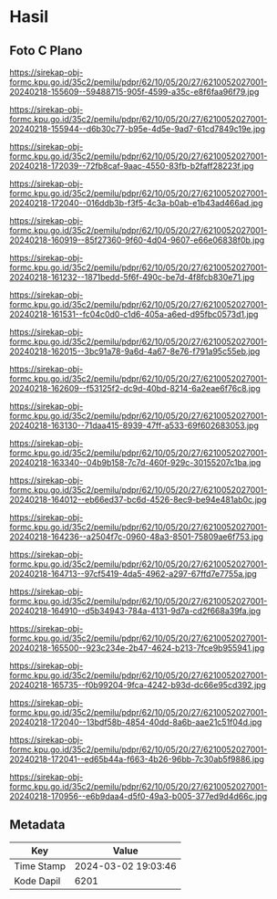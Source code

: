 # Hasil

## Foto C Plano

https://sirekap-obj-formc.kpu.go.id/35c2/pemilu/pdpr/62/10/05/20/27/6210052027001-20240218-155609--59488715-905f-4599-a35c-e8f6faa96f79.jpg

https://sirekap-obj-formc.kpu.go.id/35c2/pemilu/pdpr/62/10/05/20/27/6210052027001-20240218-155944--d6b30c77-b95e-4d5e-9ad7-61cd7849c19e.jpg

https://sirekap-obj-formc.kpu.go.id/35c2/pemilu/pdpr/62/10/05/20/27/6210052027001-20240218-172039--72fb8caf-9aac-4550-83fb-b2faff28223f.jpg

https://sirekap-obj-formc.kpu.go.id/35c2/pemilu/pdpr/62/10/05/20/27/6210052027001-20240218-172040--016ddb3b-f3f5-4c3a-b0ab-e1b43ad466ad.jpg

https://sirekap-obj-formc.kpu.go.id/35c2/pemilu/pdpr/62/10/05/20/27/6210052027001-20240218-160919--85f27360-9f60-4d04-9607-e66e06838f0b.jpg

https://sirekap-obj-formc.kpu.go.id/35c2/pemilu/pdpr/62/10/05/20/27/6210052027001-20240218-161232--1871bedd-5f6f-490c-be7d-4f8fcb830e71.jpg

https://sirekap-obj-formc.kpu.go.id/35c2/pemilu/pdpr/62/10/05/20/27/6210052027001-20240218-161531--fc04c0d0-c1d6-405a-a6ed-d95fbc0573d1.jpg

https://sirekap-obj-formc.kpu.go.id/35c2/pemilu/pdpr/62/10/05/20/27/6210052027001-20240218-162015--3bc91a78-9a6d-4a67-8e76-f791a95c55eb.jpg

https://sirekap-obj-formc.kpu.go.id/35c2/pemilu/pdpr/62/10/05/20/27/6210052027001-20240218-162609--f53125f2-dc9d-40bd-8214-6a2eae6f76c8.jpg

https://sirekap-obj-formc.kpu.go.id/35c2/pemilu/pdpr/62/10/05/20/27/6210052027001-20240218-163130--71daa415-8939-47ff-a533-69f602683053.jpg

https://sirekap-obj-formc.kpu.go.id/35c2/pemilu/pdpr/62/10/05/20/27/6210052027001-20240218-163340--04b9b158-7c7d-460f-929c-30155207c1ba.jpg

https://sirekap-obj-formc.kpu.go.id/35c2/pemilu/pdpr/62/10/05/20/27/6210052027001-20240218-164012--eb66ed37-bc6d-4526-8ec9-be94e481ab0c.jpg

https://sirekap-obj-formc.kpu.go.id/35c2/pemilu/pdpr/62/10/05/20/27/6210052027001-20240218-164236--a2504f7c-0960-48a3-8501-75809ae6f753.jpg

https://sirekap-obj-formc.kpu.go.id/35c2/pemilu/pdpr/62/10/05/20/27/6210052027001-20240218-164713--97cf5419-4da5-4962-a297-67ffd7e7755a.jpg

https://sirekap-obj-formc.kpu.go.id/35c2/pemilu/pdpr/62/10/05/20/27/6210052027001-20240218-164910--d5b34943-784a-4131-9d7a-cd2f668a39fa.jpg

https://sirekap-obj-formc.kpu.go.id/35c2/pemilu/pdpr/62/10/05/20/27/6210052027001-20240218-165500--923c234e-2b47-4624-b213-7fce9b955941.jpg

https://sirekap-obj-formc.kpu.go.id/35c2/pemilu/pdpr/62/10/05/20/27/6210052027001-20240218-165735--f0b99204-9fca-4242-b93d-dc66e95cd392.jpg

https://sirekap-obj-formc.kpu.go.id/35c2/pemilu/pdpr/62/10/05/20/27/6210052027001-20240218-172040--13bdf58b-4854-40dd-8a6b-aae21c51f04d.jpg

https://sirekap-obj-formc.kpu.go.id/35c2/pemilu/pdpr/62/10/05/20/27/6210052027001-20240218-172041--ed65b44a-f663-4b26-96bb-7c30ab5f9886.jpg

https://sirekap-obj-formc.kpu.go.id/35c2/pemilu/pdpr/62/10/05/20/27/6210052027001-20240218-170956--e6b9daa4-d5f0-49a3-b005-377ed9d4d66c.jpg


## Metadata

| Key        | Value               |
| ---------- | ------------------- |
| Time Stamp | 2024-03-02 19:03:46 |
| Kode Dapil | 6201                |



